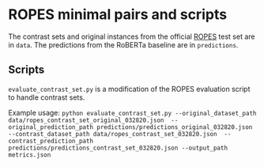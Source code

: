 # ROPES minimal pairs and scripts

The contrast sets and original instances from the official [ROPES](https://allennlp.org/ropes) test set are in `data`. The predictions from the RoBERTa baseline are in `predictions`.


## Scripts

```evaluate_contrast_set.py``` is a modification of the ROPES evaluation script to handle contrast sets.

Example usage:
```python evaluate_contrast_set.py --original_dataset_path data/ropes_contrast_set_original_032820.json  --original_prediction_path predictions/predictions_original_032820.json  --contrast_dataset_path data/ropes_contrast_set_032820.json  --contrast_prediction_path predictions/predictions_contrast_set_032820.json --output_path metrics.json```
